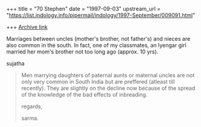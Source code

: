 +++
title = "70 Stephen"
date = "1997-09-03"
upstream_url = "https://list.indology.info/pipermail/indology/1997-September/009091.html"

+++
[Archive link](https://list.indology.info/pipermail/indology/1997-September/009091.html)

Marriages between uncles (mother's brother, not father's) and nieces are
also common in the south. In fact, one of my classmates, an Iyengar girl
married her mom's brother not too long ago (approx. 10 yrs).

sujatha

>>
>>
>
>Men marrying daughters of paternal aunts or maternal uncles are not only
>very common in South India but are preffered (atleast till recently). They
>are slightly on the decline now because of the spread of the knowledge
>of the bad effects of inbreading.
>
>regards,
>
>sarma.
>



